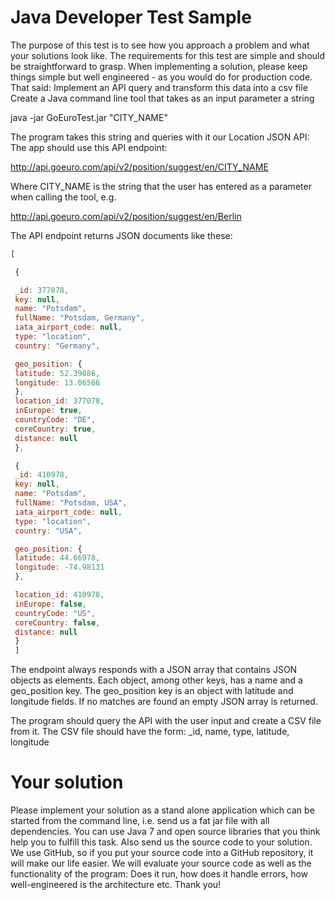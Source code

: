 Java Developer Test Sample
===================

The purpose of this test is to see how you approach a problem and what your solutions look like. The requirements for this test are simple and should be straightforward to grasp. When implementing a solution, please keep things simple but well engineered - as you would do for production code. 
That said:
Implement an API query and transform this data into a csv file
Create a Java command line tool that takes as an input parameter a string

java -jar GoEuroTest.jar "CITY_NAME"

The program takes this string and queries with it our Location JSON API:
The app should use this API endpoint:

http://api.goeuro.com/api/v2/position/suggest/en/CITY_NAME

Where CITY_NAME is the string that the user has entered as a parameter when calling the tool, e.g.

http://api.goeuro.com/api/v2/position/suggest/en/Berlin

The API endpoint returns JSON documents like these:

```javascript
[

 {

 _id: 377078,
 key: null,
 name: "Potsdam",
 fullName: "Potsdam, Germany",
 iata_airport_code: null,
 type: "location",
 country: "Germany",

 geo_position: {
 latitude: 52.39886,
 longitude: 13.06566
 },
 location_id: 377078,
 inEurope: true,
 countryCode: "DE",
 coreCountry: true,
 distance: null
 },

 {
 _id: 410978,
 key: null,
 name: "Potsdam",
 fullName: "Potsdam, USA",
 iata_airport_code: null,
 type: "location",
 country: "USA",

 geo_position: {
 latitude: 44.66978,
 longitude: -74.98131
 },

 location_id: 410978,
 inEurope: false,
 countryCode: "US",
 coreCountry: false,
 distance: null
 }
 ]
```

The endpoint always responds with a JSON array that contains JSON objects as elements. Each object, among other keys, has a name and a geo_position key.
The geo_position key is an object with latitude and longitude fields.
If no matches are found an empty JSON array is returned.

The program should query the API with the user input and create a CSV file from it. The CSV file should have the form: _id, name, type, latitude,
longitude

Your solution
=============

Please implement your solution as a stand alone application which can be started from the command line, i.e. send us a fat jar file with all dependencies. You can use Java 7 and open source libraries that you think help you to fulfill this task.
Also send us the source code to your solution. We use GitHub, so if you put your source code into a GitHub repository, it will make our life easier.
We will evaluate your source code as well as the functionality of the program: Does it run, how does it handle errors, how well-engineered is the architecture etc.
Thank you!

